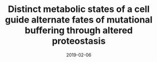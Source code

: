 ---
title: "Distinct metabolic states of a cell guide alternate fates of mutational buffering through altered proteostasis"
date: '2019-02-06'
authors: "Verma K, Saxena K, Donaka R, Chaphalkar A, Rai MK, Shukla A, Zaidi Z, Dandage R, Shanmugam D, Chakraborty K"
reviewers: "Thompson E, Fraser JS"

peer-review:
- disqus: 1ztc6zo
  biorxiv: 540039v1

article:
- pdf: https://www.nature.com/articles/s41467-020-16804-6
  pmid: 32522991
---